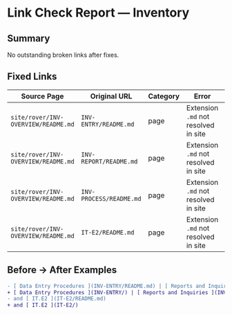 # Link Check Report — Inventory

## Summary
No outstanding broken links after fixes.

## Fixed Links
| Source Page | Original URL | Category | Error | Fix |
|-------------|--------------|----------|-------|-----|
| `site/rover/INV-OVERVIEW/README.md` | `INV-ENTRY/README.md` | page | Extension `.md` not resolved in site | Updated to `INV-ENTRY/` |
| `site/rover/INV-OVERVIEW/README.md` | `INV-REPORT/README.md` | page | Extension `.md` not resolved in site | Updated to `INV-REPORT/` |
| `site/rover/INV-OVERVIEW/README.md` | `INV-PROCESS/README.md` | page | Extension `.md` not resolved in site | Updated to `INV-PROCESS/` |
| `site/rover/INV-OVERVIEW/README.md` | `IT-E2/README.md` | page | Extension `.md` not resolved in site | Updated to `IT-E2/` |

## Before → After Examples
```diff
- [ Data Entry Procedures ](INV-ENTRY/README.md) | [ Reports and Inquiries ](INV-REPORT/README.md) | [ Update Processes ](INV-PROCESS/README.md)
+ [ Data Entry Procedures ](INV-ENTRY/) | [ Reports and Inquiries ](INV-REPORT/) | [ Update Processes ](INV-PROCESS/)
- and [ IT.E2 ](IT-E2/README.md)
+ and [ IT.E2 ](IT-E2/)
```
